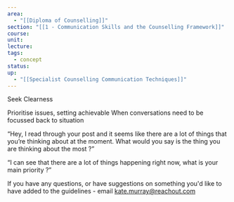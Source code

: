 ```yaml
---
area:
  - "[[Diploma of Counselling]]"
section: "[[1 - Communication Skills and the Counselling Framework]]"
course: 
unit: 
lecture: 
tags:
  - concept
status: 
up:
  - "[[Specialist Counselling Communication Techniques]]"
---
```

Seek Clearness

Prioritise issues, setting achievable 
When conversations need to be focussed back to situation

“Hey, I read through your post and it seems like there are a lot of things that you’re thinking about at the moment. What would you say is the thing you are thinking about the most ?”

“I can see that there are a lot of things happening right now, what is your main priority ?”

If you have any questions, or have suggestions on something you'd like to have added to the guidelines - email [kate.murray@reachout.com](mailto:kate.murray@reachout.com)